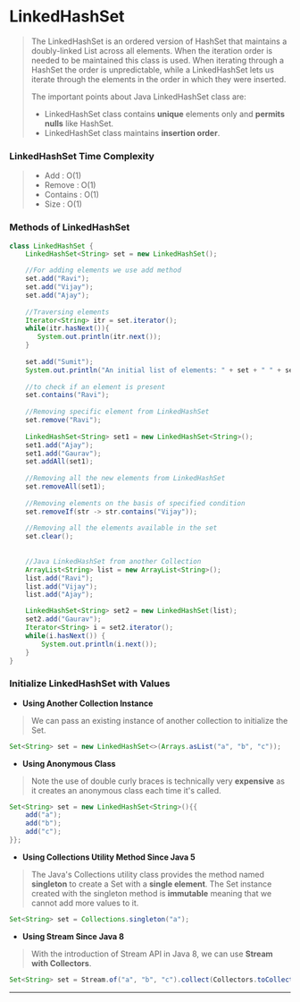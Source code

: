 # LinkedHashSet
>The LinkedHashSet is an ordered version of HashSet that maintains a doubly-linked List across all elements. When the iteration order is needed to be maintained this 
>class is used. When iterating through a HashSet the order is unpredictable, while a LinkedHashSet lets us iterate through the elements in the order in which they were inserted.
>
>The important points about Java LinkedHashSet class are:
>
>* LinkedHashSet class contains **unique** elements only and **permits nulls** like HashSet.
>* LinkedHashSet class maintains **insertion order**. 

### LinkedHashSet Time Complexity    
>* Add   : O(1)
>* Remove : O(1)
>* Contains : O(1)
>* Size : O(1)

### Methods of LinkedHashSet
```java
class LinkedHashSet {
    LinkedHashSet<String> set = new LinkedHashSet();    

    //For adding elements we use add method
    set.add("Ravi");  
    set.add("Vijay");  
    set.add("Ajay");  
  
    //Traversing elements  
    Iterator<String> itr = set.iterator();  
    while(itr.hasNext()){  
       System.out.println(itr.next());  
    }    
  
    set.add("Sumit");  
    System.out.println("An initial list of elements: " + set + " " + set.size());  
  
    //to check if an element is present
    set.contains("Ravi");
  
    //Removing specific element from LinkedHashSet  
    set.remove("Ravi");  
    
    LinkedHashSet<String> set1 = new LinkedHashSet<String>();  
    set1.add("Ajay");  
    set1.add("Gaurav");  
    set.addAll(set1);    
  
    //Removing all the new elements from LinkedHashSet  
    set.removeAll(set1);  
  
    //Removing elements on the basis of specified condition  
    set.removeIf(str -> str.contains("Vijay"));    
  
    //Removing all the elements available in the set  
    set.clear();  
  
  
    //Java LinkedHashSet from another Collection
    ArrayList<String> list = new ArrayList<String>();  
    list.add("Ravi");  
    list.add("Vijay");  
    list.add("Ajay");  

    LinkedHashSet<String> set2 = new LinkedHashSet(list);  
    set2.add("Gaurav");  
    Iterator<String> i = set2.iterator();  
    while(i.hasNext()) {  
        System.out.println(i.next());  
    } 
}
```

### Initialize LinkedHashSet with Values
* **Using Another Collection Instance**
>We can pass an existing instance of another collection to initialize the Set.
```java
Set<String> set = new LinkedHashSet<>(Arrays.asList("a", "b", "c"));
```

* **Using Anonymous Class**
>Note the use of double curly braces is technically very **expensive** as it creates an anonymous class each time it's called.
```java
Set<String> set = new LinkedHashSet<String>(){{
    add("a");
    add("b");
    add("c");
}};
```

* **Using Collections Utility Method Since Java 5**
>The Java's Collections utility class provides the method named **singleton** to create a Set with a **single element**. 
>The Set instance created with the singleton method is **immutable** meaning that we cannot add more values to it.
```java
Set<String> set = Collections.singleton("a");
```

* **Using Stream Since Java 8**
>With the introduction of Stream API in Java 8, we can use **Stream with Collectors**.
```java
Set<String> set = Stream.of("a", "b", "c").collect(Collectors.toCollection(LinkedHashSet::new));
```
----
